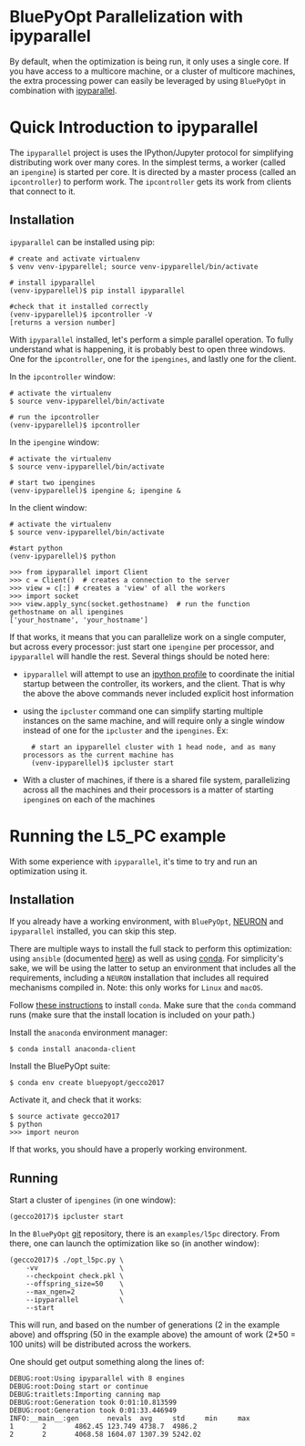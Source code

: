 # BluePyOpt Parallelization with ipyparallel

By default, when the optimization is being run, it only uses a single core.
If you have access to a multicore machine, or a cluster of multicore machines, the extra processing power can easily be leveraged by using `BluePyOpt` in combination with [ipyparallel](https://ipyparallel.readthedocs.io/en/latest/).

# Quick Introduction to ipyparallel

The `ipyparallel` project is uses the IPython/Jupyter protocol for simplifying distributing work over many cores.
In the simplest terms, a worker (called an `ipengine`) is started per core.
It is directed by a master process (called an `ipcontroller`) to perform work.
The `ipcontroller` gets its work from clients that connect to it.

## Installation

`ipyparallel` can be installed using pip:

    # create and activate virtualenv
    $ venv venv-ipyparellel; source venv-ipyparellel/bin/activate

    # install ipyparallel
    (venv-ipyparellel)$ pip install ipyparallel

    #check that it installed correctly
    (venv-ipyparellel)$ ipcontroller -V
    [returns a version number]

With `ipyparallel` installed, let's perform a simple parallel operation.
To fully understand what is happening, it is probably best to open three windows.
One for the `ipcontroller`, one for the `ipengines`, and lastly one for the client.

In the `ipcontroller` window:

    # activate the virtualenv
    $ source venv-ipyparellel/bin/activate

    # run the ipcontroller
    (venv-ipyparellel)$ ipcontroller

In the `ipengine` window:

    # activate the virtualenv
    $ source venv-ipyparellel/bin/activate

    # start two ipengines
    (venv-ipyparellel)$ ipengine &; ipengine &

In the client window:

    # activate the virtualenv
    $ source venv-ipyparellel/bin/activate

    #start python
    (venv-ipyparellel)$ python

    >>> from ipyparallel import Client
    >>> c = Client()  # creates a connection to the server
    >>> view = c[:] # creates a 'view' of all the workers
    >>> import socket
    >>> view.apply_sync(socket.gethostname)  # run the function gethostname on all ipengines
    ['your_hostname', 'your_hostname']

If that works, it means that you can parallelize work on a single computer, but across every processor: just start one `ipengine` per processor, and `ipyparallel` will handle the rest.
Several things should be noted here:
* `ipyparallel` will attempt to use an [ipython profile](http://ipython.readthedocs.io/en/stable/config/intro.html#profiles) to coordinate the initial startup between the controller, its workers, and the client.  That is why the above the above commands never included explicit host information
* using the `ipcluster` command one can simplify starting multiple instances on the same machine, and will require only a single window instead of one for the `ipcluster` and the `ipengines`.  Ex:

        # start an ipyparellel cluster with 1 head node, and as many processors as the current machine has
        (venv-ipyparellel)$ ipcluster start

* With a cluster of machines, if there is a shared file system, parallelizing across all the machines and their processors is a matter of starting `ipengine`s on each of the machines

# Running the L5_PC example

With some experience with `ipyparallel`, it's time to try and run an optimization using it.

## Installation

If you already have a working environment, with `BluePyOpt`, [NEURON](http://www.neuron.yale.edu/neuron/) and `ipyparallel` installed, you can skip this step.

There are multiple ways to install the full stack to perform this optimization: using `ansible` (documented [here](https://github.com/BlueBrain/BluePyOpt/tree/master/cloud-config)) as well as using [conda](https://conda.io/docs/).  For simplicity's sake, we will be using the latter to setup an environment that includes all the requirements, including a `NEURON` installation that includes all required mechanisms compiled in.  Note: this only works for `Linux` and `macOS`.


Follow [these instructions](https://conda.io/docs/install/quick.html) to install `conda`.
Make sure that the `conda` command runs (make sure that the install location is included on your path.)

Install the `anaconda` environment manager:
    
    $ conda install anaconda-client

Install the BluePyOpt suite:

    $ conda env create bluepyopt/gecco2017

Activate it, and check that it works:

    $ source activate gecco2017
    $ python
    >>> import neuron

If that works, you should have a properly working environment.

## Running

Start a cluster of `ipengines` (in one window):

    (gecco2017)$ ipcluster start

In the `BluePyOpt` [git](https://github.com/BlueBrain/BluePyOpt/) repository, there is an `examples/l5pc` directory.
From there, one can launch the optimization like so (in another window):

    (gecco2017)$ ./opt_l5pc.py \
        -vv                    \
        --checkpoint check.pkl \
        --offspring_size=50    \
        --max_ngen=2           \
        --ipyparallel          \
        --start

This will run, and based on the number of generations (2 in the example above) and offspring (50 in the example above) the amount of work (2*50 = 100 units) will be distributed across the workers.

One should get output something along the lines of:

    DEBUG:root:Using ipyparallel with 8 engines
    DEBUG:root:Doing start or continue
    DEBUG:traitlets:Importing canning map
    DEBUG:root:Generation took 0:01:10.813599
    DEBUG:root:Generation took 0:01:33.446949
    INFO:__main__:gen       nevals  avg     std     min     max
    1       2       4862.45 123.749 4738.7  4986.2
    2       2       4068.58 1604.07 1307.39 5242.02
